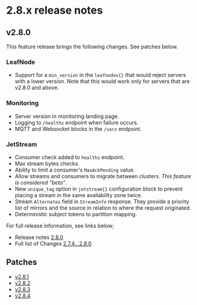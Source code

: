 # 2.8.x release notes

## v2.8.0

This feature release brings the following changes. See patches below.

### LeafNode

* Support for a `min_version` in the `leafnodes{}` that would reject servers with a lower version. Note that this would work only for servers that are v2.8.0 and above.

### Monitoring

* Server version in monitoring landing page.
* Logging to `/healthz` endpoint when failure occurs.
* MQTT and Websocket blocks in the `/varz` endpoint.

### JetStream

* Consumer check added to `healthz` endpoint.
* Max stream bytes checks.
* Ability to limit a consumer's `MaxAckPending` value.
* Allow streams and consumers to migrate between clusters. *This feature is considered "beta"*.
* New `unique_tag` option in `jetstream{}` configuration block to prevent placing a stream in the same availability zone twice.
* Stream `Alternates` field in `StreamInfo` response. They provide a priority list of mirrors and the source in relation to where the request originated.
* Deterministic subject tokens to partition mapping.

For full release information, see links below;

* Release notes [2.8.0](https://github.com/nats-io/nats-server/releases/tag/v2.8.0)
* Full list of Changes [2.7.4...2.8.0](https://github.com/nats-io/nats-server/compare/v2.7.4...v2.8.0)

## Patches

- [v2.8.1](https://github.com/nats-io/nats-server/releases/tag/v2.8.1)
- [v2.8.2](https://github.com/nats-io/nats-server/releases/tag/v2.8.2)
- [v2.8.3](https://github.com/nats-io/nats-server/releases/tag/v2.8.3)
- [v2.8.4](https://github.com/nats-io/nats-server/releases/tag/v2.8.4)

